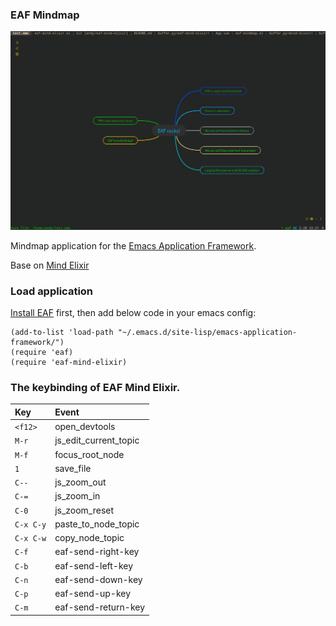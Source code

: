 ### EAF Mindmap
<p align="center">
  <img width="800" src="./screenshot.png">
</p>

Mindmap application for the [Emacs Application Framework](https://github.com/emacs-eaf/emacs-application-framework).

Base on [Mind Elixir](https://github.com/SSShooter/mind-elixir-core/)

### Load application

[Install EAF](https://github.com/emacs-eaf/emacs-application-framework#install) first, then add below code in your emacs config:

```Elisp
(add-to-list 'load-path "~/.emacs.d/site-lisp/emacs-application-framework/")
(require 'eaf)
(require 'eaf-mind-elixir)
```

### The keybinding of EAF Mind Elixir.

| Key   | Event   |
| :---- | :------ |
| `<f12>` | open_devtools |
| `M-r` | js_edit_current_topic |
| `M-f` | focus_root_node |
| `1` | save_file |
| `C--` | js_zoom_out |
| `C-=` | js_zoom_in |
| `C-0` | js_zoom_reset |
| `C-x C-y` | paste_to_node_topic |
| `C-x C-w` | copy_node_topic |
| `C-f` | eaf-send-right-key |
| `C-b` | eaf-send-left-key |
| `C-n` | eaf-send-down-key |
| `C-p` | eaf-send-up-key |
| `C-m` | eaf-send-return-key |
